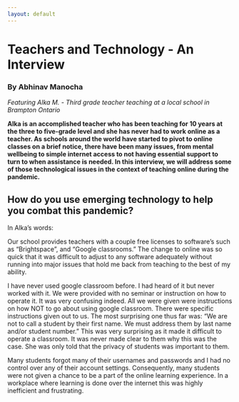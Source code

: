 ```yaml
---
layout: default
---
```


# Teachers and Technology - An Interview

### By Abhinav Manocha

*Featuring Alka M. - Third grade teacher teaching at a local school in Brampton Ontario*

**Alka is an accomplished teacher who has been teaching for 10 years at the three to five-grade level and she has never had to work online as a teacher. As schools around the world have started to pivot to online classes on a brief notice, there have been many issues, from mental wellbeing to simple internet access to not having essential support to turn to when assistance is needed. In this interview, we will address some of those technological issues in the context of teaching online during the pandemic.**

## How do you use emerging technology to help you combat this pandemic?
In Alka’s words:  

Our school provides teachers with a couple free licenses to software’s such as “Brightspace”, and “Google classrooms.” The change to online was so quick that it was difficult to adjust to any software adequately without running into major issues that hold me back from teaching to the best of my ability. 

I have never used google classroom before. I had heard of it but never worked with it. We were provided with no seminar or instruction on how to operate it. It was very confusing indeed. All we were given were instructions on how NOT to go about using google classroom. There were specific instructions given out to us. The most surprising one thus far was: “We are not to call a student by their first name. We must address them by last name and/or student number.” This was very surprising as it made it difficult to operate a classroom. It was never made clear to them why this was the case. She was only told that the privacy of students was important to them. 

Many students forgot many of their usernames and passwords and I had no control over any of their account settings. Consequently, many students were not given a chance to be a part of the online learning experience. In a workplace where learning is done over the internet this was highly inefficient and frustrating. 
